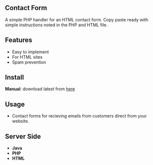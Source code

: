 ## <a name="Contact Form"></a> Contact Form
A simple PHP handler for an HTML contact form. Copy paste ready with simple instructions noted in the PHP and HTML file.

## <a name="features"></a> Features
* Easy to implement
* For HTML sites
* Spam prevention

## <a name="install"></a> Install
**Manual**: download latest from [here](https://github.com/NoChillFM/contact-form/releases/tag/Release)

## <a name="usage"></a> Usage
* Contact forms for recieving emails from customers direct from your website.

## <a name="server"></a>Server Side
* <a name="java"></a>**Java**
* <a name="css"></a>**PHP**
* <a name="html"></a>**HTML**
